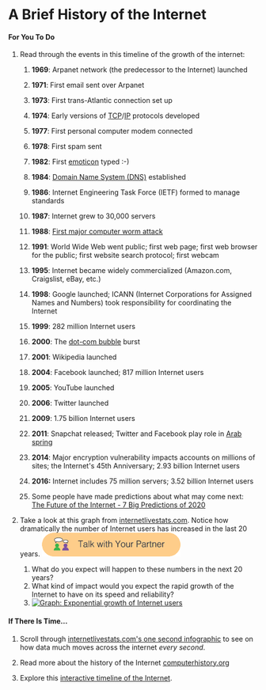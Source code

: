 # A Brief History of the Internet

#### For You To Do

1. Read through the events in this timeline of the growth of the internet:  
   1. **1969**: Arpanet network \(the predecessor to the Internet\) launched

   1. **1971**: First email sent over Arpanet

   2. **1973**: First trans-Atlantic connection set up

   3. **1974**: Early versions of [TCP](https://bjc.edc.org/bjc-r/cur/programming/4-internet/2-communication-protocols/2-tcp.html?topic=nyc_bjc%2F4-internet.topic&course=bjc4nyc.html&novideo&noassignment)/[IP](https://bjc.edc.org/bjc-r/cur/programming/4-internet/2-communication-protocols/1-ip.html?topic=nyc_bjc%2F4-internet.topic&course=bjc4nyc.html&novideo&noassignment) protocols developed

   4. **1977**: First personal computer modem connected

   5. **1978**: First spam sent

   6. **1982**:  First [emoticon](https://en.wikipedia.org/wiki/Emoticon) typed :-\)

   7. **1984**: [Domain Name System \(DNS\)](https://bjc.edc.org/bjc-r/cur/programming/4-internet/1-reliable-communication/3-address-hierarchy.html?topic=nyc_bjc%2F4-internet.topic&course=bjc4nyc.html&novideo&noassignment) established

   8. **1986**: Internet Engineering Task Force \(IETF\) formed to manage standards

   9. **1987**: Internet grew to 30,000 servers

   10. **1988**: [First major computer worm attack](https://en.wikipedia.org/wiki/Morris_worm)

   11. **1991**: World Wide Web went public; first web page; first web browser for the public; first website search protocol; first webcam

   12. **1995**: Internet became widely commercialized \(Amazon.com, Craigslist, eBay, etc.\)

   13. **1998**: Google launched; ICANN \(Internet Corporations for Assigned Names and Numbers\) took responsibility for coordinating the Internet

   14. **1999**: 282 million Internet users

   15. **2000**: The [dot-com bubble](https://en.wikipedia.org/wiki/Dot-com_bubble) burst

   16. **2001**: Wikipedia launched

   17. **2004**: Facebook launched; 817 million Internet users

   18. **2005**: YouTube launched

   19. **2006**: Twitter launched

   20. **2009**: 1.75 billion Internet users

   21. **2011**: Snapchat released; Twitter and Facebook play role in [Arab spring](https://en.wikipedia.org/wiki/Arab_Spring)

   22. **2014**: Major encryption vulnerability impacts accounts on millions of sites; the Internet's 45th Anniversary; 2.93 billion Internet users

   23. **2016:** Internet includes 75 million servers; 3.52 billion Internet users

   24. Some people have made predictions about what may come next: [The Future of the Internet - 7 Big Predictions of 2020](http://www.dospeedtest.com/blog/the-future-of-the-internet-7-big-predictions-of-2020/)

2. Take a look at this graph from [internetlivestats.com](http://www.internetlivestats.com/internet-users/). Notice how dramatically the number of Internet users has increased in the last 20 years. ![](/assets/talk_with_partner.png)

   1. What do you expect will happen to these numbers in the next 20 years?
   2. What kind of impact would you expect the rapid growth of the Internet to have on its speed and reliability?
   3. [![](https://bjc.edc.org/bjc-r/img/4-internet/internet-users-from-internetlivestats.jpg "Graph: Exponential growth of Internet users")](http://www.internetlivestats.com/internet-users/)

#### If There Is Time...

1. Scroll through [internetlivestats.com's one second infographic](http://www.internetlivestats.com/one-second/) to see on how data much moves across the internet _every second_.

2. Read more about the history of the Internet [computerhistory.org](/computerhistory.org)

3. Explore this [interactive timeline of the Internet](http://internethalloffame.org/internet-history/timeline).



